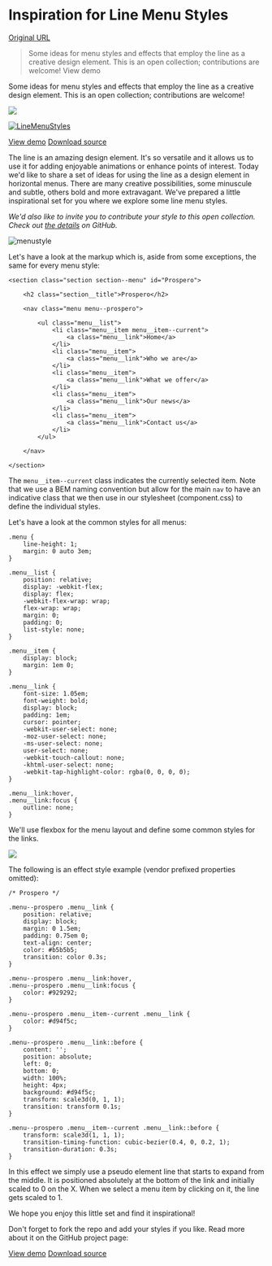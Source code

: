 # Inspiration for Line Menu Styles

[Original URL](http://tympanus.net/codrops/2016/01/06/inspiration-for-line-menu-styles/)

> Some ideas for menu styles and effects that employ the line as a creative design element. This is an open collection; contributions are welcome! View demo

Some ideas for menu styles and effects that employ the line as a creative design element. This is an open collection; contributions are welcome!

![](http://codropspz.tympanus.netdna-cdn.com/codrops/wp-content/themes/codropstheme03/images/advertisement.jpg)

[![LineMenuStyles](http://codropspz.tympanus.netdna-cdn.com/codrops/wp-content/uploads/2016/01/LineMenuStyles.png)](http://tympanus.net/Development/LineMenuStyles/)

[View demo](http://tympanus.net/Development/LineMenuStyles/) [Download source](http://tympanus.net/Development/LineMenuStyles/LineMenuStyles.zip)

The line is an amazing design element. It's so versatile and it allows us to use it for adding enjoyable animations or enhance points of interest. Today we'd like to share a set of ideas for using the line as a design element in horizontal menus. There are many creative possibilities, some minuscule and subtle, others bold and more extravagant. We've prepared a little inspirational set for you where we explore some line menu styles.

_We'd also like to invite you to contribute your style to this open collection. Check out [the details](https://github.com/codrops/LineMenuStyles) on GitHub._

![menustyle](http://codropspz.tympanus.netdna-cdn.com/codrops/wp-content/uploads/2016/01/menustyle.gif)

Let's have a look at the markup which is, aside from some exceptions, the same for every menu style:

```
<section class="section section--menu" id="Prospero">

    <h2 class="section__title">Prospero</h2>

    <nav class="menu menu--prospero">

        <ul class="menu__list">
            <li class="menu__item menu__item--current">
                <a class="menu__link">Home</a>
            </li>
            <li class="menu__item">
                <a class="menu__link">Who we are</a>
            </li>
            <li class="menu__item">
                <a class="menu__link">What we offer</a>
            </li>
            <li class="menu__item">
                <a class="menu__link">Our news</a>
            </li>
            <li class="menu__item">
                <a class="menu__link">Contact us</a>
            </li>
        </ul>

    </nav>

</section>
```

The `menu__item--current` class indicates the currently selected item. Note that we use a BEM naming convention but allow for the main `nav` to have an indicative class that we then use in our stylesheet (component.css) to define the individual styles.

Let's have a look at the common styles for all menus:

```
.menu {
    line-height: 1;
    margin: 0 auto 3em;
}

.menu__list {
    position: relative;
    display: -webkit-flex;
    display: flex;
    -webkit-flex-wrap: wrap;
    flex-wrap: wrap;
    margin: 0;
    padding: 0;
    list-style: none;
}

.menu__item {
    display: block;
    margin: 1em 0;
}

.menu__link {
    font-size: 1.05em;
    font-weight: bold;
    display: block;
    padding: 1em;
    cursor: pointer;
    -webkit-user-select: none;
    -moz-user-select: none;
    -ms-user-select: none;
    user-select: none;
    -webkit-touch-callout: none;
    -khtml-user-select: none;
    -webkit-tap-highlight-color: rgba(0, 0, 0, 0);
}

.menu__link:hover,
.menu__link:focus {
    outline: none;
}
```

We'll use flexbox for the menu layout and define some common styles for the links.

![](http://codropspz.tympanus.netdna-cdn.com/codrops/wp-content/themes/codropstheme03/images/advertisement.jpg)

The following is an effect style example (vendor prefixed properties omitted):

```
/* Prospero */

.menu--prospero .menu__link {
    position: relative;
    display: block;
    margin: 0 1.5em;
    padding: 0.75em 0;
    text-align: center;
    color: #b5b5b5;
    transition: color 0.3s;
}

.menu--prospero .menu__link:hover,
.menu--prospero .menu__link:focus {
    color: #929292;
}

.menu--prospero .menu__item--current .menu__link {
    color: #d94f5c;
}

.menu--prospero .menu__link::before {
    content: '';
    position: absolute;
    left: 0;
    bottom: 0;
    width: 100%;
    height: 4px;
    background: #d94f5c;
    transform: scale3d(0, 1, 1);
    transition: transform 0.1s;
}

.menu--prospero .menu__item--current .menu__link::before {
    transform: scale3d(1, 1, 1);
    transition-timing-function: cubic-bezier(0.4, 0, 0.2, 1);
    transition-duration: 0.3s;
}
```

In this effect we simply use a pseudo element line that starts to expand from the middle. It is positioned absolutely at the bottom of the link and initially scaled to 0 on the X. When we select a menu item by clicking on it, the line gets scaled to 1.

We hope you enjoy this little set and find it inspirational!

Don't forget to fork the repo and add your styles if you like. Read more about it on the GitHub project page:

[View demo](http://tympanus.net/Development/LineMenuStyles/) [Download source](http://tympanus.net/Development/LineMenuStyles/LineMenuStyles.zip)

